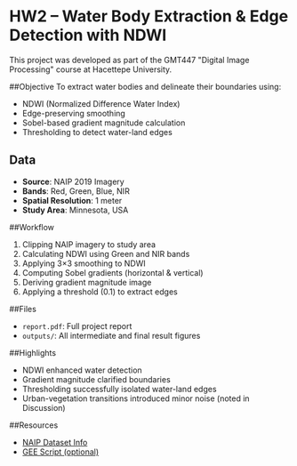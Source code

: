 
# HW2 – Water Body Extraction & Edge Detection with NDWI

This project was developed as part of the GMT447 "Digital Image Processing" course at Hacettepe University.

##Objective
To extract water bodies and delineate their boundaries using:
- NDWI (Normalized Difference Water Index)
- Edge-preserving smoothing
- Sobel-based gradient magnitude calculation
- Thresholding to detect water-land edges

## Data
- **Source**: NAIP 2019 Imagery
- **Bands**: Red, Green, Blue, NIR
- **Spatial Resolution**: 1 meter
- **Study Area**: Minnesota, USA

##Workflow
1. Clipping NAIP imagery to study area
2. Calculating NDWI using Green and NIR bands
3. Applying 3×3 smoothing to NDWI
4. Computing Sobel gradients (horizontal & vertical)
5. Deriving gradient magnitude image
6. Applying a threshold (0.1) to extract edges

##Files
- `report.pdf`: Full project report
- `outputs/`: All intermediate and final result figures

##Highlights
- NDWI enhanced water detection
- Gradient magnitude clarified boundaries
- Thresholding successfully isolated water-land edges
- Urban-vegetation transitions introduced minor noise (noted in Discussion)

##Resources
- [NAIP Dataset Info](https://developers.google.com/earth-engine/datasets/catalog/USDA_NAIP_DOQQ)
- [GEE Script (optional)](https://code.earthengine.google.com/9529314a6615043f943ce2e28ef77543)
